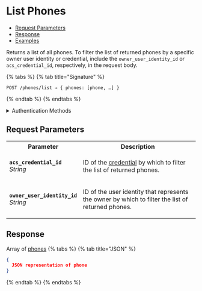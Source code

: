 # List Phones

- [Request Parameters](./#request-parameters)
- [Response](./#response)
- [Examples](./#examples)

Returns a list of all phones. To filter the list of returned phones by a specific owner user identity or credential, include the `owner_user_identity_id` or `acs_credential_id`, respectively, in the request body.

{% tabs %}
{% tab title="Signature" %}
```
POST /phones/list ⇒ { phones: [phone, …] }
```
{% endtab %}
{% endtabs %}

<details>

<summary>Authentication Methods</summary>

- API key
- Personal access token
  <br>Must also include the `seam-workspace` header in the request.

To learn more, see [Authentication](https://docs.seam.co/latest/api/authentication).
</details>

## Request Parameters

<table>
<tr><th width="25%">Parameter</th><th>Description</th></tr>
<tr><td><strong><code>acs_credential_id</code></strong> <i>String</i></td>
<td>

ID of the [credential](../../capability-guides/access-systems/managing-credentials.md) by which to filter the list of returned phones.
</td></tr>
<tr><td><strong><code>owner_user_identity_id</code></strong> <i>String</i></td>
<td>

ID of the user identity that represents the owner by which to filter the list of returned phones.
</td></tr>
</table>

## Response

Array of [phones](./)
{% tabs %}
{% tab title="JSON" %}
```json
{
  JSON representation of phone
}
```
{% endtab %}
{% endtabs %}
